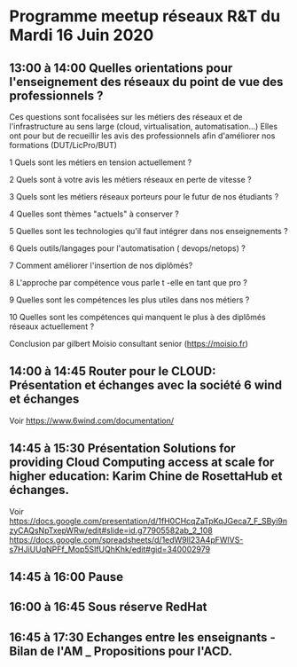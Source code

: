 # Programme meetup réseaux R&T du Mardi 16 Juin 2020 



##  13:00 à 14:00 Quelles orientations pour l'enseignement des réseaux  du point de vue des professionnels ?

Ces questions sont focalisées sur les métiers des réseaux et de l'infrastructure au sens large (cloud, virtualisation,  automatisation...)
Elles ont pour but de recueillir les avis des professionnels afin d'améliorer nos formations (DUT/LicPro/BUT) 

1 Quels sont les métiers en tension actuellement  ?

2 Quels sont à votre avis les métiers réseaux en perte de vitesse ?

3 Quels sont les métiers réseaux porteurs pour le futur de nos étudiants ?

4 Quelles sont thèmes "actuels" à conserver ?

5 Quelles sont les technologies  qu'il faut intégrer dans nos enseignements  ?

6 Quels outils/langages pour l'automatisation ( devops/netops) ?

7 Comment améliorer l'insertion de nos diplômés?

8 L'approche par compétence vous parle t -elle en tant que pro ?

9 Quelles sont les compétences les plus utiles dans nos métiers ?

10 Quelles sont les compétences qui manquent le plus à des diplômés réseaux actuellement ?

Conclusion par gilbert Moisio consultant senior (https://moisio.fr)

## 14:00 à 14:45 Router pour le CLOUD: Présentation et échanges avec la société 6 wind et échanges

Voir
https://www.6wind.com/documentation/


## 14:45 à 15:30 Présentation Solutions for providing Cloud Computing access at scale for higher education: Karim Chine de RosettaHub et échanges.

Voir
https://docs.google.com/presentation/d/1fH0CHcqZaTpKqJGeca7_F_SByi9nzyCAQsNpTxepWRw/edit#slide=id.g77905582ab_2_108
https://docs.google.com/spreadsheets/d/1edW9ll23A4pFWlVS-s7HJiUUqNPFf_Mop5SlfUQhKhk/edit#gid=340002979

## 14:45 à 16:00 Pause 

## 16:00 à 16:45 Sous réserve RedHat  
## 16:45 à 17:30 Echanges entre les enseignants - Bilan de l'AM _ Propositions pour l'ACD.







